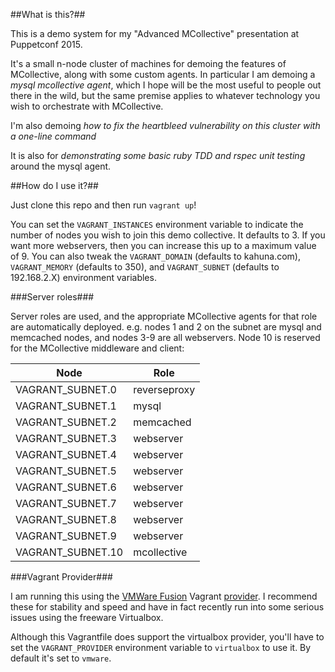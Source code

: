 ##What is this?##

This is a demo system for my "Advanced MCollective" presentation at Puppetconf 2015.

It's a small n-node cluster of machines for demoing the features of MCollective, along with some custom agents.  In particular I am demoing a *mysql mcollective agent*, which I hope will be the most useful to people out there in the wild, but the same premise applies to whatever technology you wish to orchestrate with MCollective.

I'm also demoing *how to fix the heartbleed vulnerability on this cluster with a one-line command*

It is also for *demonstrating some basic ruby TDD and rspec unit testing* around the mysql agent.

##How do I use it?##

Just clone this repo and then run `vagrant up`!

You can set the `VAGRANT_INSTANCES` environment variable to indicate the number of nodes you wish to join this demo collective.  It defaults to 3.  If you want more webservers, then you can increase this up to a maximum value of 9. You can also tweak the `VAGRANT_DOMAIN` (defaults to kahuna.com), `VAGRANT_MEMORY` (defaults to 350), and `VAGRANT_SUBNET` (defaults to 192.168.2.X) environment variables.

###Server roles###

Server roles are used, and the appropriate MCollective agents for that role are automatically deployed. e.g. nodes 1 and 2 on the subnet are mysql and memcached nodes, and nodes 3-9 are all webservers.  Node 10 is reserved for the MCollective middleware and client:

| Node        | Role           |
| ------------- |-------------|
| VAGRANT_SUBNET.0      | reverseproxy |
| VAGRANT_SUBNET.1      | mysql     |
| VAGRANT_SUBNET.2      | memcached |
| VAGRANT_SUBNET.3      | webserver |
| VAGRANT_SUBNET.4      | webserver |
| VAGRANT_SUBNET.5      | webserver |
| VAGRANT_SUBNET.6      | webserver |
| VAGRANT_SUBNET.7      | webserver |
| VAGRANT_SUBNET.8      | webserver |
| VAGRANT_SUBNET.9      | webserver |
| VAGRANT_SUBNET.10      | mcollective |

###Vagrant Provider###

I am running this using the [VMWare Fusion](https://www.vmware.com/products/fusion/fusion-evaluation) Vagrant [provider](http://www.vagrantup.com/vmware).  I recommend these for stability and speed and have in fact recently run into some serious issues using the freeware Virtualbox.

Although this Vagrantfile does support the virtualbox provider, you'll have to set the `VAGRANT_PROVIDER` environment variable to `virtualbox` to use it.  By default it's set to `vmware`.
